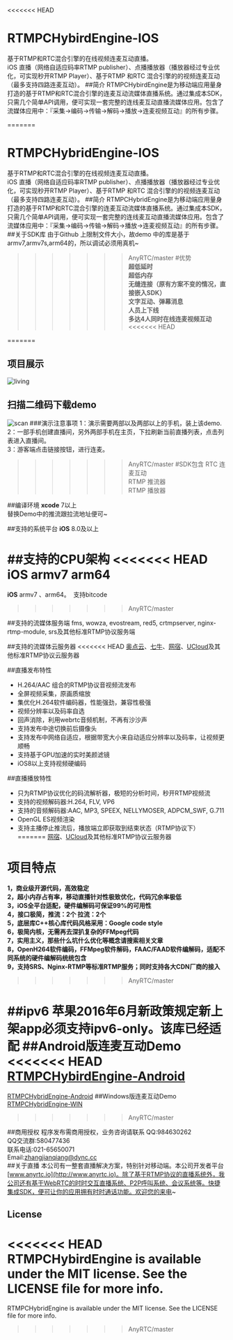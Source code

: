 <<<<<<< HEAD
# RTMPCHybirdEngine-IOS
基于RTMP和RTC混合引擎的在线视频连麦互动直播。<br/>
iOS 直播（网络自适应码率RTMP publisher）、点播播放器（播放器经过专业优化，可实现秒开RTMP Player）、基于RTMP 和RTC 混合引擎的的视频连麦互动（最多支持四路连麦互动）。
##简介
RTMPCHybirdEngine是为移动端应用量身打造的基于RTMP和RTC混合引擎的连麦互动流媒体直播系统。通过集成本SDK，只需几个简单API调用，便可实现一套完整的连线麦互动直播流媒体应用。包含了流媒体应用中：『采集->编码->传输->解码->播放->连麦视频互动』的所有步骤。</br>

=======
# RTMPCHybridEngine-IOS
基于RTMP和RTC混合引擎的在线视频连麦互动直播。<br/>
iOS 直播（网络自适应码率RTMP publisher）、点播播放器（播放器经过专业优化，可实现秒开RTMP Player）、基于RTMP 和RTC 混合引擎的的视频连麦互动（最多支持四路连麦互动）。
##简介
RTMPCHybridEngine是为移动端应用量身打造的基于RTMP和RTC混合引擎的连麦互动流媒体直播系统。通过集成本SDK，只需几个简单API调用，便可实现一套完整的连线麦互动直播流媒体应用。包含了流媒体应用中：『采集->编码->传输->解码->播放->连麦视频互动』的所有步骤。</br>
##关于SDK库
由于Github 上限制文件大小，故demo 中的库是基于armv7,armv7s,arm64的，所以调试必须用真机~</br>
>>>>>>> AnyRTC/master
#优势</br>
**超低延时**</br>
**超低内存**</br>
**无缝连接（原有方案不变的情况，直接嵌入SDK）**</br>
**文字互动、弹幕消息**</br>
**人员上下线**</br>
**多达4人同时在线连麦视频互动**</br>
<<<<<<< HEAD

=======
## 项目展示
![living](living.gif)
## 扫描二维码下载demo
![scan](scan.png)
###演示注意事项
1：演示需要两部以及两部以上的手机，装上该demo.</br>
2：一部手机创建直播间，另外两部手机在主页，下拉刷新当前直播列表，点击列表进入直播间。</br>
3：游客端点击链接按钮，进行连麦。</br>
>>>>>>> AnyRTC/master
#SDK包含
RTC 连麦互动</br>
RTMP 推流器</br>
RTMP 播放器</br>

##编译环境
**xcode** 7以上</br>
替换Demo中的推流跟拉流地址便可~


##支持的系统平台
**iOS** 8.0及以上

##支持的CPU架构
<<<<<<< HEAD
**iOS** armv7 arm64  
=======
**iOS** armv7 、arm64。  支持bitcode
>>>>>>> AnyRTC/master

##支持的流媒体服务端
fms, wowza, evostream, red5, crtmpserver, nginx-rtmp-module, srs及其他标准RTMP协议服务端

##支持的流媒体云服务器
<<<<<<< HEAD
[奥点云](http://www.aodianyun.com/)、[七牛](http://www.qiniu.com/)、[网宿](http://www.wangsucloud.com/)、[UCloud](https://www.ucloud.cn/)及其他标准RTMP协议云服务器

##直播发布特性
* H.264/AAC 组合的RTMP协议音视频流发布
* 全屏视频采集，原画质缩放
* 集优化H.264软件编码器，性能强劲，兼容性极强
* 视频分辨率以及码率自选
* 回声消除，利用webrtc音频机制，不再有沙沙声
* 支持发布中途切换前后摄像头
* 支持发布中网络自适应，根据带宽大小来自动适应分辨率以及码率，让视频更顺畅
* 支持基于GPU加速的实时美颜滤镜
* iOS8以上支持视频硬编码


##直播播放特性
* 只为RTMP协议优化的码流解析器，极短的分析时间，秒开RTMP视频流
* 支持的视频解码器:H.264, FLV, VP6
* 支持的音频解码器:AAC, MP3, SPEEX, NELLYMOSER, ADPCM_SWF, G.711
* OpenGL ES视频渲染
* 支持主播停止推流后，播放端立即获取到结束状态（RTMP协议下）
=======
[网宿](http://www.wangsucloud.com/)、[UCloud](https://www.ucloud.cn/)及其他标准RTMP协议云服务器

# 项目特点
**1，商业级开源代码，高效稳定**</br>
**2，超小内存占有率，移动直播针对性极致优化，代码冗余率极低**</br>
**3，iOS全平台适配，硬件编解码可保证99%的可用性**</br>
**4，接口极简，推流：2个   拉流：2个**</br>
**5，底层库C++核心库代码风格采用：Google code style**</br>
**6，极简内核，无需再去深扒复杂的FFMpeg代码**</br>
**7，实用主义，那些什么坑什么优化等概念请搜索相关文章**</br>
**8，OpenH264软件编码，FFMpeg软件解码，FAAC/FAAD软件编解码，适配不同系统的硬件编解码统统包含**</br>
**9，支持SRS、Nginx-RTMP等标准RTMP服务；同时支持各大CDN厂商的接入**</br>
>>>>>>> AnyRTC/master

##ipv6
苹果2016年6月新政策规定新上架app必须支持ipv6-only。该库已经适配
##Android版连麦互动Demo
<<<<<<< HEAD
[RTMPCHybirdEngine-Android](https://github.com/AnyRTC/RTMPCHybirdEngine-Android)
=======
[RTMPCHybridEngine-Android](https://github.com/AnyRTC/RTMPCHybirdEngine-Android)
##Windows版连麦互动Demo
[RTMPCHybridEngine-WIN](https://github.com/AnyRTC/RTMPCHybirdEngine-WIN)
>>>>>>> AnyRTC/master

##商用授权
程序发布需商用授权，业务咨询请联系
QQ:984630262 </br>
QQ交流群:580477436</br>
联系电话:021-65650071</br>
Email:zhangjianqiang@dync.cc</br>
##关于直播
本公司有一整套直播解决方案，特别针对移动端。本公司开发者平台[www.anyrtc.io](http://www.anyrtc.io)。除了基于RTMP协议的直播系统外，我公司还有基于WebRTC的时时交互直播系统、P2P呼叫系统、会议系统等。快捷集成SDK，便可让你的应用拥有时时通话功能。欢迎您的来电~
## License

<<<<<<< HEAD
RTMPCHybirdEngine is available under the MIT license. See the LICENSE file for more info.
=======
RTMPCHybridEngine is available under the MIT license. See the LICENSE file for more info.
>>>>>>> AnyRTC/master
